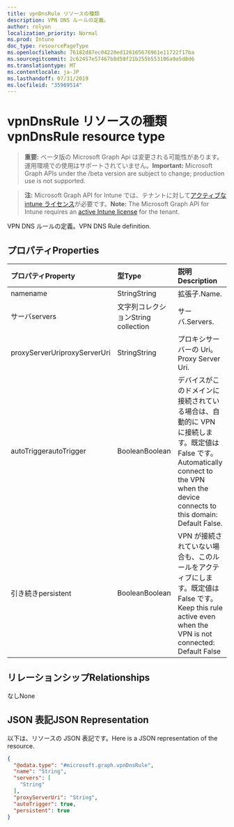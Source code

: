 ```yaml
---
title: vpnDnsRule リソースの種類
description: VPN DNS ルールの定義。
author: rolyon
localization_priority: Normal
ms.prod: Intune
doc_type: resourcePageType
ms.openlocfilehash: 76182d87ec04220ed126165676961e11722f17ba
ms.sourcegitcommit: 2c62457e57467b8d50f21b255b553106a9a5d8d6
ms.translationtype: MT
ms.contentlocale: ja-JP
ms.lasthandoff: 07/31/2019
ms.locfileid: "35969514"
---
```

# <a name="vpndnsrule-resource-type"></a><span data-ttu-id="89850-103">vpnDnsRule リソースの種類</span><span class="sxs-lookup"><span data-stu-id="89850-103">vpnDnsRule resource type</span></span>

> <span data-ttu-id="89850-104">**重要:** ベータ版の Microsoft Graph Api は変更される可能性があります。運用環境での使用はサポートされていません。</span><span class="sxs-lookup"><span data-stu-id="89850-104">**Important:** Microsoft Graph APIs under the /beta version are subject to change; production use is not supported.</span></span>

> <span data-ttu-id="89850-105">**注:** Microsoft Graph API for Intune では、テナントに対して[アクティブな intune ライセンス](https://go.microsoft.com/fwlink/?linkid=839381)が必要です。</span><span class="sxs-lookup"><span data-stu-id="89850-105">**Note:** The Microsoft Graph API for Intune requires an [active Intune license](https://go.microsoft.com/fwlink/?linkid=839381) for the tenant.</span></span>

<span data-ttu-id="89850-106">VPN DNS ルールの定義。</span><span class="sxs-lookup"><span data-stu-id="89850-106">VPN DNS Rule definition.</span></span>

## <a name="properties"></a><span data-ttu-id="89850-107">プロパティ</span><span class="sxs-lookup"><span data-stu-id="89850-107">Properties</span></span>
|<span data-ttu-id="89850-108">プロパティ</span><span class="sxs-lookup"><span data-stu-id="89850-108">Property</span></span>|<span data-ttu-id="89850-109">型</span><span class="sxs-lookup"><span data-stu-id="89850-109">Type</span></span>|<span data-ttu-id="89850-110">説明</span><span class="sxs-lookup"><span data-stu-id="89850-110">Description</span></span>|
|:---|:---|:---|
|<span data-ttu-id="89850-111">name</span><span class="sxs-lookup"><span data-stu-id="89850-111">name</span></span>|<span data-ttu-id="89850-112">String</span><span class="sxs-lookup"><span data-stu-id="89850-112">String</span></span>|<span data-ttu-id="89850-113">拡張子.</span><span class="sxs-lookup"><span data-stu-id="89850-113">Name.</span></span>|
|<span data-ttu-id="89850-114">サーバ</span><span class="sxs-lookup"><span data-stu-id="89850-114">servers</span></span>|<span data-ttu-id="89850-115">文字列コレクション</span><span class="sxs-lookup"><span data-stu-id="89850-115">String collection</span></span>|<span data-ttu-id="89850-116">サーバ.</span><span class="sxs-lookup"><span data-stu-id="89850-116">Servers.</span></span>|
|<span data-ttu-id="89850-117">proxyServerUri</span><span class="sxs-lookup"><span data-stu-id="89850-117">proxyServerUri</span></span>|<span data-ttu-id="89850-118">String</span><span class="sxs-lookup"><span data-stu-id="89850-118">String</span></span>|<span data-ttu-id="89850-119">プロキシサーバーの Uri。</span><span class="sxs-lookup"><span data-stu-id="89850-119">Proxy Server Uri.</span></span>|
|<span data-ttu-id="89850-120">autoTrigger</span><span class="sxs-lookup"><span data-stu-id="89850-120">autoTrigger</span></span>|<span data-ttu-id="89850-121">Boolean</span><span class="sxs-lookup"><span data-stu-id="89850-121">Boolean</span></span>|<span data-ttu-id="89850-122">デバイスがこのドメインに接続されている場合は、自動的に VPN に接続します。既定値は False です。</span><span class="sxs-lookup"><span data-stu-id="89850-122">Automatically connect to the VPN when the device connects to this domain: Default False.</span></span>|
|<span data-ttu-id="89850-123">引き続き</span><span class="sxs-lookup"><span data-stu-id="89850-123">persistent</span></span>|<span data-ttu-id="89850-124">Boolean</span><span class="sxs-lookup"><span data-stu-id="89850-124">Boolean</span></span>|<span data-ttu-id="89850-125">VPN が接続されていない場合も、このルールをアクティブにします。既定値は False です。</span><span class="sxs-lookup"><span data-stu-id="89850-125">Keep this rule active even when the VPN is not connected: Default False</span></span>|

## <a name="relationships"></a><span data-ttu-id="89850-126">リレーションシップ</span><span class="sxs-lookup"><span data-stu-id="89850-126">Relationships</span></span>
<span data-ttu-id="89850-127">なし</span><span class="sxs-lookup"><span data-stu-id="89850-127">None</span></span>

## <a name="json-representation"></a><span data-ttu-id="89850-128">JSON 表記</span><span class="sxs-lookup"><span data-stu-id="89850-128">JSON Representation</span></span>
<span data-ttu-id="89850-129">以下は、リソースの JSON 表記です。</span><span class="sxs-lookup"><span data-stu-id="89850-129">Here is a JSON representation of the resource.</span></span>
<!-- {
  "blockType": "resource",
  "@odata.type": "microsoft.graph.vpnDnsRule"
}
-->
``` json
{
  "@odata.type": "#microsoft.graph.vpnDnsRule",
  "name": "String",
  "servers": [
    "String"
  ],
  "proxyServerUri": "String",
  "autoTrigger": true,
  "persistent": true
}
```





